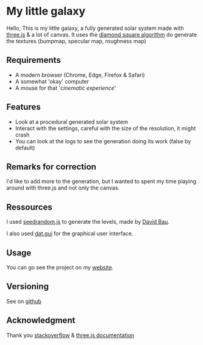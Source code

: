 # My little galaxy  
Hello,
This is my little galaxy, a fully generated solar system made with [three.js](https://threejs.org/) & a lot of canvas. It uses the [diamond square algorithm](https://en.wikipedia.org/wiki/Diamond-square_algorithm) do generate the textures (bumpmap, specular map, roughness map)

## Requirements
* A modern browser (Chrome, Edge, Firefox & Safari)
* A somewhat 'okay' computer 
* A mouse for that '_cinematic experience_'

## Features
* Look at a procedural generated solar system
* Interact with the settings, careful with the size of the resolution, it might crash
* You can look at the logs to see the generation doing its work (false by default)

## Remarks for correction
I'd like to add more to the generation, but I wanted to spent my time playing around with three.js and not only the canvas.

## Ressources
I used [seedrandom.js](https://www.npmjs.com/package/seedrandom) to generate the levels, made by [David Bau](http://davidbau.com).

I also used [dat.gui](https://github.com/dataarts/dat.gui) for the graphical user interface.

## Usage
You can go see the project on my [website](https://thomaslacroix.fr/speeder).

## Versioning
See on [github](https://github.com/majejam/speeder/)

## Acknowledgment
Thank you [stackoverflow](https://stackoverflow.com/) & [three.js documentation](https://threejs.org/docs/)


